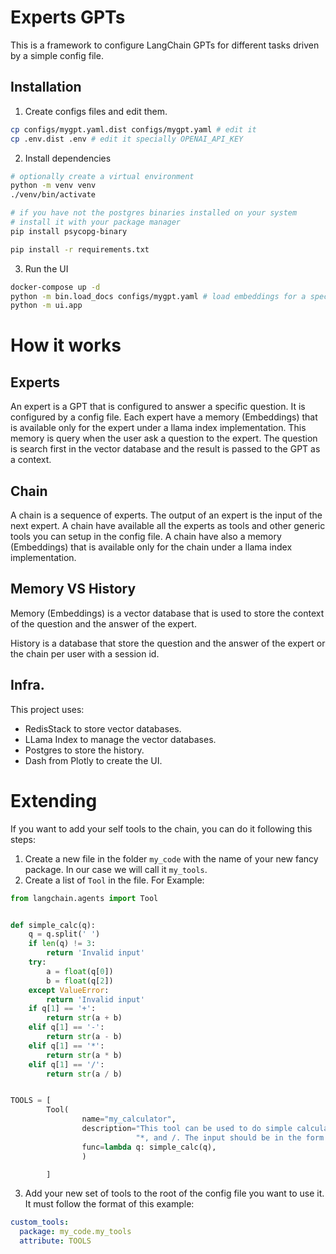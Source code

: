# Experts GPTs

This is a framework to configure LangChain GPTs for different tasks driven by a simple config file.

## Installation

1. Create configs files and edit them.

```bash
cp configs/mygpt.yaml.dist configs/mygpt.yaml # edit it
cp .env.dist .env # edit it specially OPENAI_API_KEY
```

2. Install dependencies

```bash
# optionally create a virtual environment
python -m venv venv
./venv/bin/activate

# if you have not the postgres binaries installed on your system
# install it with your package manager
pip install psycopg-binary

pip install -r requirements.txt
```

3. Run the UI

```bash
docker-compose up -d
python -m bin.load_docs configs/mygpt.yaml # load embeddings for a specific config
python -m ui.app
```

# How it works

## Experts

An expert is a GPT that is configured to answer a specific question. It is configured by a config file.
Each expert have a memory (Embeddings) that is available only for the expert under a llama index implementation.
This memory is query when the user ask a question to the expert.
The question is search first in the vector database and the result is passed to the GPT as a context.

## Chain

A chain is a sequence of experts. The output of an expert is the input of the next expert.
A chain have available all the experts as tools and other generic tools you can setup in the config file.
A chain have also a memory (Embeddings) that is available only for the chain under a llama index implementation.

## Memory VS History

Memory (Embeddings) is a vector database that is used to store the context of the question and the answer of the expert.

History is a database that store the question and the answer of the expert or the chain per user with a session id.

## Infra.

This project uses:

- RedisStack to store vector databases.
- LLama Index to manage the vector databases.
- Postgres to store the history.
- Dash from Plotly to create the UI.

# Extending

If you want to add your self tools to the chain, you can do it following this steps:

1. Create a new file in the folder `my_code` with the name of your new fancy package. In our case we will call it `my_tools`.
2. Create a list of `Tool` in the file. For Example:

```python
from langchain.agents import Tool


def simple_calc(q):
    q = q.split(' ')
    if len(q) != 3:
        return 'Invalid input'
    try:
        a = float(q[0])
        b = float(q[2])
    except ValueError:
        return 'Invalid input'
    if q[1] == '+':
        return str(a + b)
    elif q[1] == '-':
        return str(a - b)
    elif q[1] == '*':
        return str(a * b)
    elif q[1] == '/':
        return str(a / b)


TOOLS = [
        Tool(
                name="my_calculator",
                description="This tool can be used to do simple calculations. The only supported operations are +, -, "
                            "*, and /. The input should be in the form of 'a + b', where a and b are numbers.",
                func=lambda q: simple_calc(q),
                )

        ]

```

3. Add your new set of tools to the root of the config file you want to use it. It must follow the format of this example:

```yaml
custom_tools:
  package: my_code.my_tools
  attribute: TOOLS
```
